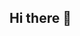 ## Hi there 👋

<!--



- 🔭 I’m currently working on django projects.
- 🌱 I’m currently learning about data structures and algorithms using python.
- 👯 I’m looking to collaborate on anything python or django-related.
- 🤔 I’m looking for help with improving my python and django skills.
- 💬 Ask me about django, python
- 📫 How to reach me: muterugerald@gmail.com
- 😄 Pronouns: he/him
- ⚡ Fun fact: Im obsessed with listening to music
-->
